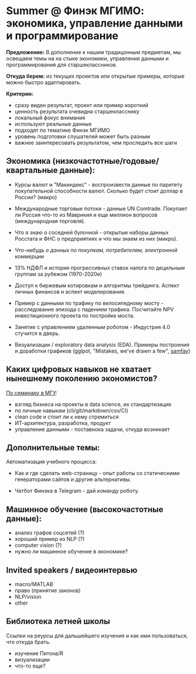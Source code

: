 # Summer @ Финэк МГИМО: экономика, управление данными и программирование

**Предложение:** В дополнение к нашим традицонным предметам, мы освещаем темы на 
на стыке экономики, управления данными и программирования для старшеклассников.

**Откуда берем:** из текущих проектов или открытые примеры, которые можно быстро адаптировать.

**Критерии:**

- сразу виден результат, проект или пример короткий
- ценность результата очевидна старшекласснику
- локальный фокус внимания
- используют реальные данные
- подходят по тематике Финэк МГИМО
- уровень подготовки слушателей может быть разным
- важнее заинтересовать результатом, чем проследить все шаги

## Экономика (низкочастотные/годовые/квартальные данные):

- Курсы валют и "Макиндекс" - воспроизвести данные по паритету покупательной способности валют. Сколько будет стоит доллар в России? (макро)

- Международные торговые потоки - данные UN Comtrade. Покупает ли 
  Россия что-то из Маврикия и еще миллион вопросов (международная торговля).

- Что я знаю о соседней булочной - открытые наборы данных Росстата
  и ФНС о предприятиях и что мы знаем из них (микро).

- _Что-нибудь о данных по покупкам, потребителям, электронной коммерции_

- 13% НДФЛ и история прогрессивных ставок налога по децильным группам за рубежом (1970-2020е)

- Доступ к биржевым котировкам и алгоритмы трейдинга. Аспект личных финансов и аспект моделирования.

- Пример с данными по трафику по велосипедному мосту - расследование эпизода с падением трафика.
  Посчитайте NPV инвестиционного проекта по постройке моста.

- Занятие с управлением удаленным роботом - Индустрия 4.0 стучится в дверь.

- Визуализации / exploratory data analysis (EDA). Примеры построения и доработки графиков (gglpot, "Mistakes, we've drawn a few", [samfay](https://twitter.com/kjhealy/status/1268576944016297986))

## Каких цифровых навыков не хватает нынешнему поколению экономистов?

[По семинару в МГУ](https://epogrebnyak.github.io/what-I-missed/):

  - взгляд бизнеса на проекты в data science, их стандартизация
  - по личные навыкам (cli/git/markdown/csv/CI)
  - clean code и стоит ли к нему стремиться
  - ИТ-архитектура, разработка, продукт
  - управление данными - поставнока задачи, откуда возникает

## Дополнительные темы:

Автоматизация учебного процесса:  

- Как и где сделать web-страницу - опыт работы со статическими генераторами сайтов и другие альтернативы.

- Чатбот Финэка в Telegram - дай команду роботу.

## Машинное обучение (высокочастотные данные):

- анализ графов соцсетей (?)
- хороший пример из NLP (?) 
- computer vision (?)
- нужно ли машинное обучение в экономике?

## Invited speakers / видеоинтервью

- macro/MATLAB
- право (принятие законов)
- NLP/vision
- other

## Библиотека летней школы

Cсылки на реурсы для дальшейшего изучения и как ими пользоваться, что откуда брать.

- изучение Питона/R
- визуализации
- что-то еще?
